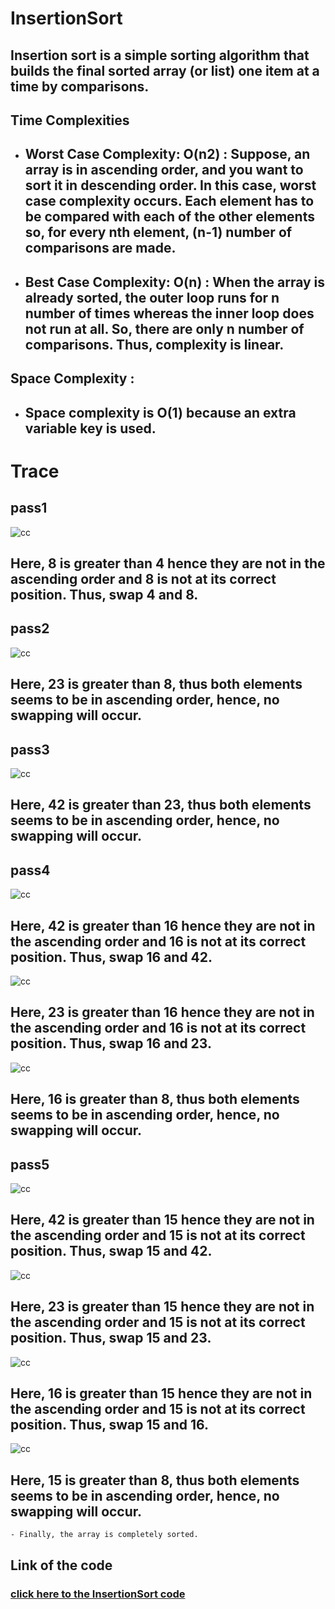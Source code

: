 # InsertionSort
## Insertion sort is a simple sorting algorithm that builds the final sorted array (or list) one item at a time by comparisons.

## Time Complexities

- ## Worst Case Complexity: O(n2) : Suppose, an array is in ascending order, and you want to sort it in descending order. In this case, worst case complexity occurs. Each element has to be compared with each of the other elements so, for every nth element, (n-1) number of comparisons are made.


- ## Best Case Complexity: O(n) : When the array is already sorted, the outer loop runs for n number of times whereas the inner loop does not run at all. So, there are only n number of comparisons. Thus, complexity is linear.

## Space Complexity : 
- ## Space complexity is O(1) because an extra variable key is used.
# Trace

## pass1
![cc](./Assest/pass1.png)
## Here, 8 is greater than 4 hence they are not in the ascending order and 8 is not at its correct position. Thus, swap 4 and 8.

## pass2
![cc](./Assest/pass2.png)
## Here, 23 is greater than 8, thus both elements seems to be in ascending order, hence, no swapping will occur. 

## pass3
![cc](./Assest/pass3.png)
## Here, 42 is greater than 23, thus both elements seems to be in ascending order, hence, no swapping will occur. 

## pass4
![cc](./Assest/pass4.png)
## Here, 42 is greater than 16 hence they are not in the ascending order and 16 is not at its correct position. Thus, swap 16 and 42.
![cc](./Assest/pass5.jpg)
## Here, 23 is greater than 16 hence they are not in the ascending order and 16 is not at its correct position. Thus, swap 16 and 23.
![cc](./Assest/pass6.jpg)
## Here, 16 is greater than 8, thus both elements seems to be in ascending order, hence, no swapping will occur. 

## pass5
![cc](./Assest/pic7.png)
## Here, 42 is greater than 15 hence they are not in the ascending order and 15 is not at its correct position. Thus, swap 15 and 42.
![cc](./Assest/pic8.png)
## Here, 23 is greater than 15 hence they are not in the ascending order and 15 is not at its correct position. Thus, swap 15 and 23.
![cc](./Assest/pic9.png)
## Here, 16 is greater than 15 hence they are not in the ascending order and 15 is not at its correct position. Thus, swap 15 and 16.
![cc](./Assest/pic10.png)
## Here, 15 is greater than 8, thus both elements seems to be in ascending order, hence, no swapping will occur.

    - Finally, the array is completely sorted.


## Link of the code
### [click here to the InsertionSort code](./InsertionSort.py)



